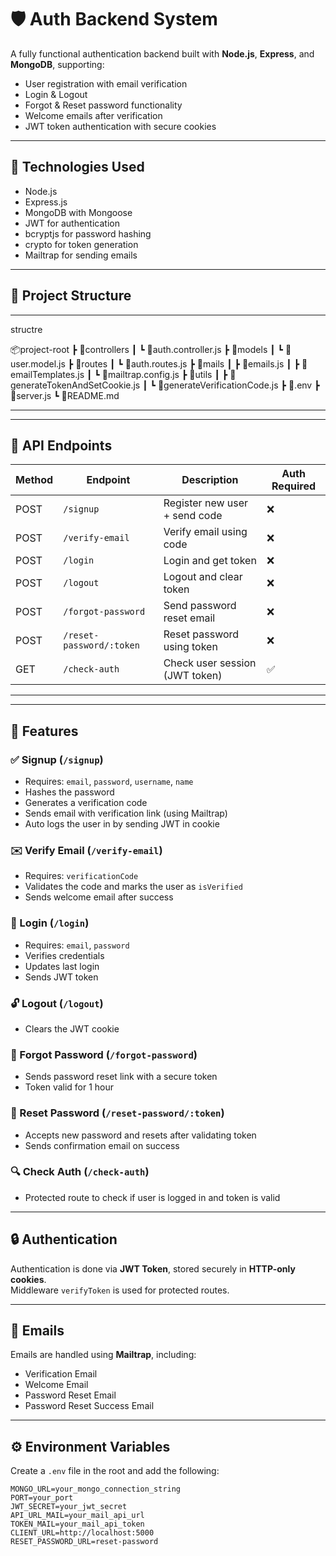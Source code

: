# 🛡️ Auth Backend System

A fully functional authentication backend built with **Node.js**, **Express**, and **MongoDB**, supporting:

- User registration with email verification  
- Login & Logout  
- Forgot & Reset password functionality  
- Welcome emails after verification  
- JWT token authentication with secure cookies  

---

## 🧰 Technologies Used

- Node.js  
- Express.js  
- MongoDB with Mongoose  
- JWT for authentication  
- bcryptjs for password hashing  
- crypto for token generation  
- Mailtrap for sending emails  

---

## 📁 Project Structure

--------------------------------------------------------

structre 

📦project-root
 ┣ 📂controllers
 ┃ ┗ 📜auth.controller.js
 ┣ 📂models
 ┃ ┗ 📜user.model.js
 ┣ 📂routes
 ┃ ┗ 📜auth.routes.js
 ┣ 📂mails
 ┃ ┣ 📜emails.js
 ┃ ┣ 📜emailTemplates.js
 ┃ ┗ 📜mailtrap.config.js
 ┣ 📂utils
 ┃ ┣ 📜generateTokenAndSetCookie.js
 ┃ ┗ 📜generateVerificationCode.js
 ┣ 📜.env
 ┣ 📜server.js
 ┗ 📜README.md

------------------------------------------------------------
---

## 🔐 API Endpoints

| Method | Endpoint                | Description                         | Auth Required |
|--------|-------------------------|-------------------------------------|---------------|
| POST   | `/signup`               | Register new user + send code       | ❌            |
| POST   | `/verify-email`         | Verify email using code             | ❌            |
| POST   | `/login`                | Login and get token                 | ❌            |
| POST   | `/logout`               | Logout and clear token              | ❌            |
| POST   | `/forgot-password`      | Send password reset email           | ❌            |
| POST   | `/reset-password/:token`| Reset password using token          | ❌            |
| GET    | `/check-auth`           | Check user session (JWT token)      | ✅            |

---
-----------------------------------------------------------------

## 📌 Features

### ✅ Signup (`/signup`)
- Requires: `email`, `password`, `username`, `name`
- Hashes the password
- Generates a verification code
- Sends email with verification link (using Mailtrap)
- Auto logs the user in by sending JWT in cookie

### ✉️ Verify Email (`/verify-email`)
- Requires: `verificationCode`
- Validates the code and marks the user as `isVerified`
- Sends welcome email after success

### 🔐 Login (`/login`)
- Requires: `email`, `password`
- Verifies credentials
- Updates last login
- Sends JWT token

### 🔓 Logout (`/logout`)
- Clears the JWT cookie

### 🔁 Forgot Password (`/forgot-password`)
- Sends password reset link with a secure token
- Token valid for 1 hour

### 🔄 Reset Password (`/reset-password/:token`)
- Accepts new password and resets after validating token
- Sends confirmation email on success

### 🔍 Check Auth (`/check-auth`)
- Protected route to check if user is logged in and token is valid

---

## 🔒 Authentication

Authentication is done via **JWT Token**, stored securely in **HTTP-only cookies**.  
Middleware `verifyToken` is used for protected routes.

---

## 💌 Emails

Emails are handled using **Mailtrap**, including:

- Verification Email  
- Welcome Email  
- Password Reset Email  
- Password Reset Success Email  

---

## ⚙️ Environment Variables

Create a `.env` file in the root and add the following:

```env
MONGO_URL=your_mongo_connection_string
PORT=your_port
JWT_SECRET=your_jwt_secret
API_URL_MAIL=your_mail_api_url
TOKEN_MAIL=your_mail_api_token
CLIENT_URL=http://localhost:5000
RESET_PASSWORD_URL=reset-password